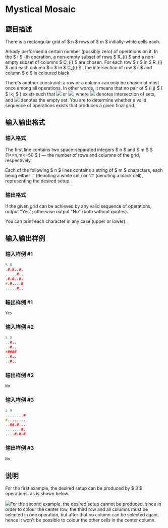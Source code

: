 # Mystical Mosaic

## 题目描述

There is a rectangular grid of $ n $ rows of $ m $ initially-white cells each.

Arkady performed a certain number (possibly zero) of operations on it. In the $ i $ -th operation, a non-empty subset of rows $ R_{i} $ and a non-empty subset of columns $ C_{i} $ are chosen. For each row $ r $ in $ R_{i} $ and each column $ c $ in $ C_{i} $ , the intersection of row $ r $ and column $ c $ is coloured black.

There's another constraint: a row or a column can only be chosen at most once among all operations. In other words, it means that no pair of $ (i,j) $ ( $ i<j $ ) exists such that ![](https://cdn.luogu.com.cn/upload/vjudge_pic/CF924A/970bfdc984412d650a4edcfe5e0a8df4329d1b0b.png) or ![](https://cdn.luogu.com.cn/upload/vjudge_pic/CF924A/74963b959d98ef5a1623c0fa6c3ddc72e6be47dd.png), where ![](https://cdn.luogu.com.cn/upload/vjudge_pic/CF924A/f53ec93ace7ac116d42268fc65398baf94289b39.png) denotes intersection of sets, and ![](https://cdn.luogu.com.cn/upload/vjudge_pic/CF924A/a8551b5381914bb6ecc9b38259329c2377122e54.png) denotes the empty set. You are to determine whether a valid sequence of operations exists that produces a given final grid.

## 输入输出格式

### 输入格式

The first line contains two space-separated integers $ n $ and $ m $ $ (1<=n,m<=50 $ ) — the number of rows and columns of the grid, respectively.

Each of the following $ n $ lines contains a string of $ m $ characters, each being either '.' (denoting a white cell) or '\#' (denoting a black cell), representing the desired setup.

### 输出格式

If the given grid can be achieved by any valid sequence of operations, output "Yes"; otherwise output "No" (both without quotes).

You can print each character in any case (upper or lower).

## 输入输出样例

### 输入样例 #1

```cpp
5 8
.#.#..#.
.....#..
.#.#..#.
#.#....#
.....#..

```
### 输出样例 #1

```cpp
Yes

```
### 输入样例 #2

```cpp
5 5
..#..
..#..
#####
..#..
..#..

```
### 输出样例 #2

```cpp
No

```
### 输入样例 #3

```cpp
5 9
........#
#........
..##.#...
.......#.
....#.#.#

```
### 输出样例 #3

```cpp
No

```
## 说明

For the first example, the desired setup can be produced by $ 3 $ operations, as is shown below.

![](https://cdn.luogu.com.cn/upload/vjudge_pic/CF924A/74e6b77ab65d49c640ecfae7cdd0e283eea435f7.png)For the second example, the desired setup cannot be produced, since in order to colour the center row, the third row and all columns must be selected in one operation, but after that no column can be selected again, hence it won't be possible to colour the other cells in the center column.

